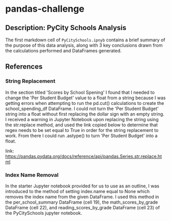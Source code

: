 # pandas-challenge

## Description: PyCity Schools Analysis
The first markdown cell of `PyCitySchools.ipnyb` contains a brief summary of the purpose of this data analysis, along with 3 key conclusions drawn from the calculations performed and DataFrames generated.

## References
### String Replacement
In the section titled 'Scores by School Spening' I found that I needed to change the 'Per Student Budget' value to a float from a string because I was getting errors when attempting to run the pd.cut() calculations to create the school_spending_df DataFrame. I could not turn the 'Per Student Budget' string into a float without first replacing the dollar sign with an empty string. I received a warning in Jupyter Notebook upon replacing the string using the str.replace method, and used the link copied below to determine that regex needs to be set equal to True in order for the string replacement to work. From there I could run .astype() to turn 'Per Student Budget' into a float.

link: https://pandas.pydata.org/docs/reference/api/pandas.Series.str.replace.html

### Index Name Removal
In the starter Jupyter notebook provided for us to use as an outline, I was introduced to the method of setting index.name equal to None which removes the index name from the given DataFrame. I used this method in the per_school_summary DataFrame (cell 19), the math_scores_by_grade DataFrame (cell 22), and reading_scores_by_grade DataFrame (cell 23) of the PyCitySchools jupyter notebook.
